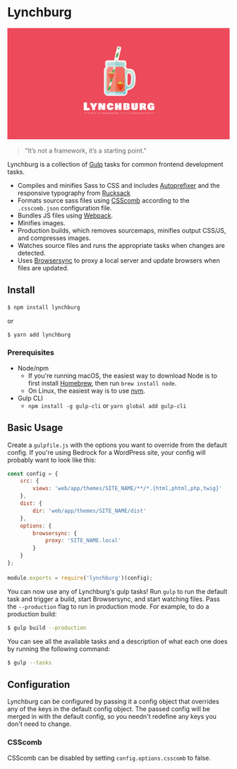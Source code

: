 # Lynchburg

![Lynchburg logo](/lynchburg-hero.png)

> "It’s not a framework, it’s a starting point."

Lynchburg is a collection of [Gulp](https://github.com/gulpjs/gulp) tasks for common frontend development tasks.
- Compiles and minifies Sass to CSS and includes [Autoprefixer](https://github.com/postcss/autoprefixer) and the responsive typography from [Rucksack](https://github.com/seaneking/rucksack)
- Formats source sass files using [CSScomb](http://csscomb.com/) according to the `.csscomb.json` configuration file.
- Bundles JS files using [Webpack](https://webpack.js.org/).
- Minifies images.
- Production builds, which removes sourcemaps, minifies output CSS/JS, and compresses images.
- Watches source files and runs the appropriate tasks when changes are detected.
- Uses [Browsersync](https://www.browsersync.io) to proxy a local server and update browsers when files are updated.

## Install
```sh
$ npm install lynchburg
```
or
```sh
$ yarn add lynchburg
```

### Prerequisites
- Node/npm
  - If you're running macOS, the easiest way to download Node is to first install [Homebrew](http://brew.sh), then run `brew install node`.
  - On Linux, the easiest way is to use [nvm](https://github.com/creationix/nvm).
- Gulp CLI
  - `npm install -g gulp-cli` or `yarn global add gulp-cli`

## Basic Usage
Create a `gulpfile.js` with the options you want to override from the default config. If you're using Bedrock for a WordPress site, your config will probably want to look like this:
```js
const config = {
    src: {
        views: 'web/app/themes/SITE_NAME/**/*.{html,phtml,php,twig}'
    },
    dist: {
        dir: 'web/app/themes/SITE_NAME/dist'
    },
    options: {
        browsersync: {
            proxy: 'SITE_NAME.local'
        }
    }
};

module.exports = require('lynchburg')(config);
```

You can now use any of Lynchburg's gulp tasks! Run `gulp` to run the default task and trigger a build, start Browsersync, and start watching files. Pass the `--production` flag to run in production mode. For example, to do a production build:
```sh
$ gulp build --production
```

You can see all the available tasks and a description of what each one does by running the following command:
```sh
$ gulp --tasks
```

## Configuration
Lynchburg can be configured by passing it a config object that overrides any of the keys in the default config object. The passed config will be merged in with the default config, so you needn't redefine any keys you don't need to change.

### CSScomb
CSScomb can be disabled by setting `config.options.csscomb` to false.
